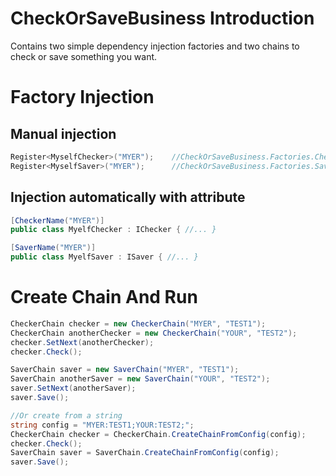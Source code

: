 ﻿# CheckOrSaveBusiness Introduction
Contains two simple dependency injection factories and two chains to check or save something you want.

# Factory Injection

## Manual injection
```csharp
Register<MyselfChecker>("MYER");	//CheckOrSaveBusiness.Factories.CheckerFactory.Register()
Register<MyselfSaver>("MYER");		//CheckOrSaveBusiness.Factories.SaverFactory.Register()
```

## Injection automatically with attribute
```csharp
[CheckerName("MYER")]
public class MyelfChecker : IChecker { //... }

[SaverName("MYER")]
public class MyelfSaver : ISaver { //... }
```

# Create Chain And Run
```csharp
CheckerChain checker = new CheckerChain("MYER", "TEST1");
CheckerChain anotherChecker = new CheckerChain("YOUR", "TEST2");
checker.SetNext(anotherChecker);
checker.Check();

SaverChain saver = new SaverChain("MYER", "TEST1");
SaverChain anotherSaver = new SaverChain("YOUR", "TEST2");
saver.SetNext(anotherSaver);
saver.Save();

//Or create from a string
string config = "MYER:TEST1;YOUR:TEST2;";
CheckerChain checker = CheckerChain.CreateChainFromConfig(config);
checker.Check();
SaverChain saver = SaverChain.CreateChainFromConfig(config);
saver.Save();
```